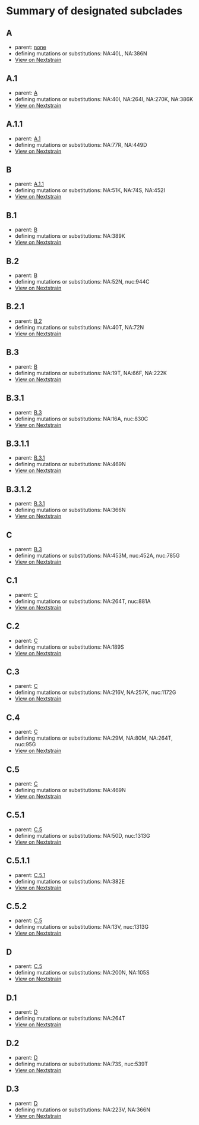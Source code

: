 # Summary of designated subclades
## A
 * parent: [none](#none)
 * defining mutations or substitutions: NA:40L, NA:386N
 * [View on Nextstrain](https://nextstrain.org/flu/seasonal/h1n1pdm/na/6y?branchLabel=Subclade&c=subclade&label=Subclade:A)

## A.1
 * parent: [A](#A)
 * defining mutations or substitutions: NA:40I, NA:264I, NA:270K, NA:386K
 * [View on Nextstrain](https://nextstrain.org/flu/seasonal/h1n1pdm/na/6y?branchLabel=Subclade&c=subclade&label=Subclade:A.1)

## A.1.1
 * parent: [A.1](#A1)
 * defining mutations or substitutions: NA:77R, NA:449D
 * [View on Nextstrain](https://nextstrain.org/flu/seasonal/h1n1pdm/na/6y?branchLabel=Subclade&c=subclade&label=Subclade:A.1.1)

## B
 * parent: [A.1.1](#A11)
 * defining mutations or substitutions: NA:51K, NA:74S, NA:452I
 * [View on Nextstrain](https://nextstrain.org/flu/seasonal/h1n1pdm/na/6y?branchLabel=Subclade&c=subclade&label=Subclade:B)

## B.1
 * parent: [B](#B)
 * defining mutations or substitutions: NA:389K
 * [View on Nextstrain](https://nextstrain.org/flu/seasonal/h1n1pdm/na/6y?branchLabel=Subclade&c=subclade&label=Subclade:B.1)

## B.2
 * parent: [B](#B)
 * defining mutations or substitutions: NA:52N, nuc:944C
 * [View on Nextstrain](https://nextstrain.org/flu/seasonal/h1n1pdm/na/6y?branchLabel=Subclade&c=subclade&label=Subclade:B.2)

## B.2.1
 * parent: [B.2](#B2)
 * defining mutations or substitutions: NA:40T, NA:72N
 * [View on Nextstrain](https://nextstrain.org/flu/seasonal/h1n1pdm/na/6y?branchLabel=Subclade&c=subclade&label=Subclade:B.2.1)

## B.3
 * parent: [B](#B)
 * defining mutations or substitutions: NA:19T, NA:66F, NA:222K
 * [View on Nextstrain](https://nextstrain.org/flu/seasonal/h1n1pdm/na/6y?branchLabel=Subclade&c=subclade&label=Subclade:B.3)

## B.3.1
 * parent: [B.3](#B3)
 * defining mutations or substitutions: NA:16A, nuc:830C
 * [View on Nextstrain](https://nextstrain.org/flu/seasonal/h1n1pdm/na/6y?branchLabel=Subclade&c=subclade&label=Subclade:B.3.1)

## B.3.1.1
 * parent: [B.3.1](#B31)
 * defining mutations or substitutions: NA:469N
 * [View on Nextstrain](https://nextstrain.org/flu/seasonal/h1n1pdm/na/6y?branchLabel=Subclade&c=subclade&label=Subclade:B.3.1.1)

## B.3.1.2
 * parent: [B.3.1](#B31)
 * defining mutations or substitutions: NA:366N
 * [View on Nextstrain](https://nextstrain.org/flu/seasonal/h1n1pdm/na/6y?branchLabel=Subclade&c=subclade&label=Subclade:B.3.1.2)

## C
 * parent: [B.3](#B3)
 * defining mutations or substitutions: NA:453M, nuc:452A, nuc:785G
 * [View on Nextstrain](https://nextstrain.org/flu/seasonal/h1n1pdm/na/6y?branchLabel=Subclade&c=subclade&label=Subclade:C)

## C.1
 * parent: [C](#C)
 * defining mutations or substitutions: NA:264T, nuc:881A
 * [View on Nextstrain](https://nextstrain.org/flu/seasonal/h1n1pdm/na/6y?branchLabel=Subclade&c=subclade&label=Subclade:C.1)

## C.2
 * parent: [C](#C)
 * defining mutations or substitutions: NA:189S
 * [View on Nextstrain](https://nextstrain.org/flu/seasonal/h1n1pdm/na/6y?branchLabel=Subclade&c=subclade&label=Subclade:C.2)

## C.3
 * parent: [C](#C)
 * defining mutations or substitutions: NA:216V, NA:257K, nuc:1172G
 * [View on Nextstrain](https://nextstrain.org/flu/seasonal/h1n1pdm/na/6y?branchLabel=Subclade&c=subclade&label=Subclade:C.3)

## C.4
 * parent: [C](#C)
 * defining mutations or substitutions: NA:29M, NA:80M, NA:264T, nuc:95G
 * [View on Nextstrain](https://nextstrain.org/flu/seasonal/h1n1pdm/na/6y?branchLabel=Subclade&c=subclade&label=Subclade:C.4)

## C.5
 * parent: [C](#C)
 * defining mutations or substitutions: NA:469N
 * [View on Nextstrain](https://nextstrain.org/flu/seasonal/h1n1pdm/na/6y?branchLabel=Subclade&c=subclade&label=Subclade:C.5)

## C.5.1
 * parent: [C.5](#C5)
 * defining mutations or substitutions: NA:50D, nuc:1313G
 * [View on Nextstrain](https://nextstrain.org/flu/seasonal/h1n1pdm/na/6y?branchLabel=Subclade&c=subclade&label=Subclade:C.5.1)

## C.5.1.1
 * parent: [C.5.1](#C51)
 * defining mutations or substitutions: NA:382E
 * [View on Nextstrain](https://nextstrain.org/flu/seasonal/h1n1pdm/na/6y?branchLabel=Subclade&c=subclade&label=Subclade:C.5.1.1)

## C.5.2
 * parent: [C.5](#C5)
 * defining mutations or substitutions: NA:13V, nuc:1313G
 * [View on Nextstrain](https://nextstrain.org/flu/seasonal/h1n1pdm/na/6y?branchLabel=Subclade&c=subclade&label=Subclade:C.5.2)

## D
 * parent: [C.5](#C5)
 * defining mutations or substitutions: NA:200N, NA:105S
 * [View on Nextstrain](https://nextstrain.org/flu/seasonal/h1n1pdm/na/6y?branchLabel=Subclade&c=subclade&label=Subclade:D)

## D.1
 * parent: [D](#D)
 * defining mutations or substitutions: NA:264T
 * [View on Nextstrain](https://nextstrain.org/flu/seasonal/h1n1pdm/na/6y?branchLabel=Subclade&c=subclade&label=Subclade:D.1)

## D.2
 * parent: [D](#D)
 * defining mutations or substitutions: NA:73S, nuc:539T
 * [View on Nextstrain](https://nextstrain.org/flu/seasonal/h1n1pdm/na/6y?branchLabel=Subclade&c=subclade&label=Subclade:D.2)

## D.3
 * parent: [D](#D)
 * defining mutations or substitutions: NA:223V, NA:366N
 * [View on Nextstrain](https://nextstrain.org/flu/seasonal/h1n1pdm/na/6y?branchLabel=Subclade&c=subclade&label=Subclade:D.3)

